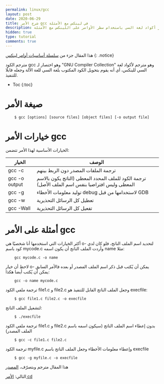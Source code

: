 ```yaml
---
permalink: linux/gcc
layout: post
date: 2020-06-29
title: شرح الأمر gcc في لينكس مع الأمثلة
description: شرح كيفية تفسير أكواد لغة السي باستخدام سطر الأوامر على اللينكس مع الأمثلة
hidden: true
type: tutorial
comments: true
---
```




هذا المقال جزء من [سلسلة أساسيات أوامر لينكس](/linux/intro)
{: .notice}

مترجم الكود gcc وهو اختصار لـ "GNU Compiler Collection" وهو مترجم ﻷكواد لغة السي للينكس، أي أنه يقوم بتحويل الكود المكتوب بلغة السي للغة الآلة وجعله قابلًا للتنفيذ.

* Toc
{:toc}

# صيغة الأمر

        $ gcc [options] [source files] [object files] [-o output file]

# خيارات الأمر gcc

الخيارات الأساسية لهذا الأمر تتضمن:

| الخيار | الوصف
| --- | ---
| gcc -c| ترجمة الملفات المصدر دون الربط بينهم
| gcc -o output| ترجمة الكود للملف المحدد المعطى (الناتج يكون بالاسم المعطى وليس افتراضيا بنفس اسم الملف الأصل)
| gcc -g| توليد معلومات الأخطاء debug لاستخدامها من قبل GDB
| gcc -w| تعطيل كل الرسائل التحذيرية
| gcc -Wall| تفعيل كل الرسائل التحذيرية


# أمثلة على الأمر gcc

أكثر الخيارات التي استخدمها أنا شخصيًا هي o- لتحديد اسم الملف الناتج، فلو كان لدي كود باسم mycode.c وأردت الملف الناتج أن يكون اسمه name مثلا:

        gcc mycode.c -o name

لاحظ أن خيار o- يمكن أن يُكتب قبل ذكر اسم الملف المصدر أو بعده فالأمر السابق يمكن أن يُكتب أيضا هكذا:

        gcc -o name mycode.c


ترجمة ملفي الكود file1.c و file2.c وجعل الملف الناتج القابل للتنفيذ هو execfile:

        $ gcc file1.c file2.c -o execfile

لتشغيل الملف الناتج:

        $ ./execfile

ترجمة ملفي الكود file1.c و file2.c بدون إعطاء اسم الملف الناتج (سيكون اسمه باسم الملف المصدر)

        $ gcc -c file1.c file2.c

ترجمة الكود myfile.c وإعطاء معلومات الأخطاء وجعل الملف الناتج باسم execfile

        $ gcc -g myfile.c -o execfile




هذا المقال مترجم وبتصرّف، [المصدر](https://www.rapidtables.com/code/linux/gcc.html)

التالي: [الأمر cd](/linux/cd)



